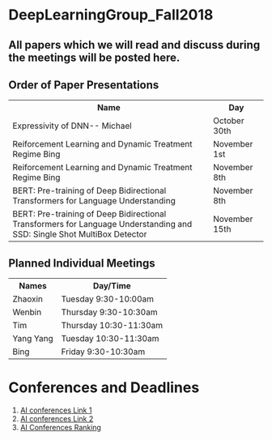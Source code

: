 # DeepLearningGroup_Fall2018
<H2>All papers which we will read and discuss during the meetings will be posted here.</H2>


<H2>Order of Paper Presentations</H2>
<table style="width:100%">
  <tr>
    <th>Name</th>
    <th>Day</th>
  </tr>

   <tr>
    <td>Expressivity of DNN-- Michael</td>
    <td>October 30th</td>
  </tr>
  <tr>
    <td>Reiforcement Learning and Dynamic Treatment Regime Bing</td>
    <td>November 1st</td>
  </tr>
     <tr>
    <td>Reiforcement Learning and Dynamic Treatment Regime Bing</td>
    <td>November 8th</td>
  </tr>
      <tr>
    <td>BERT: Pre-training of Deep Bidirectional Transformers for Language Understanding</td>
    <td>November 8th</td>
  </tr>
    <tr>
    <td>BERT: Pre-training of Deep Bidirectional Transformers for Language Understanding and SSD: Single Shot MultiBox Detector</td>
    <td>November 15th</td>
  </tr>
</table>


<H2>Planned Individual Meetings</H2>
<table style="width:100%">
  <tr>
     <th>Names</th>
     <th>Day/Time</th>
  </tr>
  <tr>
      <td>Zhaoxin</td>
      <td>Tuesday 9:30-10:00am</td>
  </tr>
     <tr>
      <td>Wenbin </td>
      <td>Thursday 9:30-10:30am</td>
    </tr>
    <tr>
      <td>Tim </td>
      <td>Thursday 10:30-11:30am</td>
    </tr>
    <tr>
      <td>Yang Yang</td>
      <td>Tuesday 10:30-11:30am</td>
  </tr>
      <tr>
      <td>Bing</td>
      <td>Friday 9:30-10:30am</td>
  </tr>
</table>


<H1> Conferences and Deadlines </H1>
<ol>
    <li>  <a href = "https://jackietseng.github.io/conference_call_for_paper/2018-2019-conferences.html"> AI conferences Link 1 </a></li>
    <li>  <a href = "http://www.guide2research.com/topconf/machine-learning"> AI conferences Link 2</a></li>
    <li> <a href = "http://www.cs.jhu.edu/%7Etaochen/SoC_Conference_Ranking.html?from=singlemessage"> AI Conferences Ranking</a></li>
</ol>
